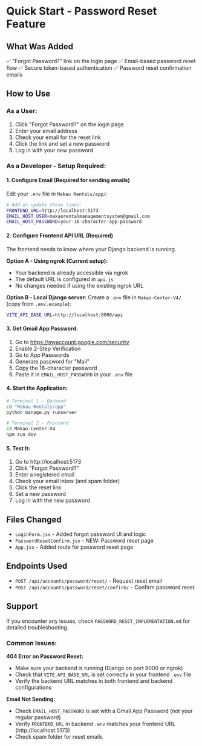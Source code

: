 # Quick Start - Password Reset Feature

## What Was Added
✅ "Forgot Password?" link on the login page
✅ Email-based password reset flow
✅ Secure token-based authentication
✅ Password reset confirmation emails

## How to Use

### As a User:
1. Click "Forgot Password?" on the login page
2. Enter your email address
3. Check your email for the reset link
4. Click the link and set a new password
5. Log in with your new password

### As a Developer - Setup Required:

#### 1. Configure Email (Required for sending emails)
Edit your `.env` file in `Makau Rentals/app/`:

```bash
# Add or update these lines:
FRONTEND_URL=http://localhost:5173
EMAIL_HOST_USER=makaorentalmanagementsystem@gmail.com
EMAIL_HOST_PASSWORD=your-16-character-app-password
```

#### 2. Configure Frontend API URL (Required)
The frontend needs to know where your Django backend is running.

**Option A - Using ngrok (Current setup):**
- Your backend is already accessible via ngrok
- The default URL is configured in `api.js`
- No changes needed if using the existing ngrok URL

**Option B - Local Django server:**
Create a `.env` file in `Makao-Center-V4/` (copy from `.env.example`):
```bash
VITE_API_BASE_URL=http://localhost:8000/api
```

#### 3. Get Gmail App Password:
1. Go to https://myaccount.google.com/security
2. Enable 2-Step Verification
3. Go to App Passwords
4. Generate password for "Mail"
5. Copy the 16-character password
6. Paste it in `EMAIL_HOST_PASSWORD` in your `.env` file

#### 4. Start the Application:
```bash
# Terminal 1 - Backend
cd "Makau Rentals/app"
python manage.py runserver

# Terminal 2 - Frontend
cd Makao-Center-V4
npm run dev
```

#### 5. Test It:
1. Go to http://localhost:5173
2. Click "Forgot Password?"
3. Enter a registered email
4. Check your email inbox (and spam folder)
5. Click the reset link
6. Set a new password
7. Log in with the new password

## Files Changed
- `LoginForm.jsx` - Added forgot password UI and logic
- `PasswordResetConfirm.jsx` - NEW: Password reset page
- `App.jsx` - Added route for password reset page

## Endpoints Used
- `POST /api/accounts/password/reset/` - Request reset email
- `POST /api/accounts/password/reset/confirm/` - Confirm password reset

## Support
If you encounter any issues, check `PASSWORD_RESET_IMPLEMENTATION.md` for detailed troubleshooting.

### Common Issues:

**404 Error on Password Reset:**
- Make sure your backend is running (Django on port 8000 or ngrok)
- Check that `VITE_API_BASE_URL` is set correctly in your frontend `.env` file
- Verify the backend URL matches in both frontend and backend configurations

**Email Not Sending:**
- Check `EMAIL_HOST_PASSWORD` is set with a Gmail App Password (not your regular password)
- Verify `FRONTEND_URL` in backend `.env` matches your frontend URL (http://localhost:5173)
- Check spam folder for reset emails
